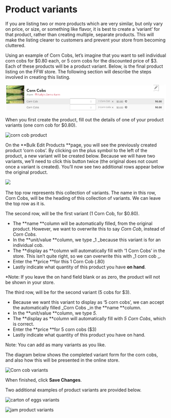 # Product variants

If you are listing two or more products which are very similar, but only vary on price, or size, or something like flavor, it is best to create a ‘variant’ for that product, rather than creating multiple, separate products. This will make the listing clearer to customers and prevent your store from becoming cluttered.

Using an example of Corn Cobs, let’s imagine that you want to sell individual corn cobs for $0.80 each, or 5 corn cobs for the discounted price of $3. Each of these products will be a product variant. Below, is the final product listing on the FFW store. The following section will describe the steps involved in creating this listing.

![](/assets/48-ProductVariants-1-CornCob-Variants_old.png)

When you first create the product, fill out the details of one of your product variants \(one corn cob for $0.80\).

![](https://openfoodnetwork.org/wp-content/uploads/2015/05/Corn-cobs.png "corn cob product")

On the **Bulk Edit Products **page, you will see the previously created product ‘corn cobs’. By clicking on the plus symbol to the left of the product, a new variant will be created below. Because we will have two variants, we’ll need to click this button twice \(the original does not count once a variant is created\). You’ll now see two additional rows appear below the original product.

![](https://openfoodnetwork.org/wp-content/uploads/2015/05/Add-variant.png)

The top row represents this collection of variants. The name in this row, Corn Cobs, will be the heading of this collection of variants. We can leave the top row as it is.

The second row, will be the first variant \(1 Corn Cob, for $0.80\).

* The **name **column will be automatically filled, from the original product. However, we want to overwrite this to say _Corn Cob_, instead of _Corn Cobs._
* In the **unit/value **column, we type \_1 \_because this variant is for an individual cob.
* The **display as **column will automatically fill with ‘1 Corn Cobs’ in the store. This isn’t quite right, so we can overwrite this with _1 corn cob _.
* Enter the **price **for this 1 Corn Cob \(.80\) 
* Lastly indicate what quantity of this product you have **on hand**.

\*Note: If you leave the on hand field blank or as zero, the product will not be shown in your store.

The third row, will be for the second variant \(5 cobs for $3\).

* Because we want this variant to display as ‘5 corn cobs’, we can accept the automatically filled \_Corn Cobs \_in the **name **column.
* In the **unit/value **column, we type _5._
* The **display as **column will automatically fill with _5 Corn Cobs_, which is correct.
* Enter the **price **for 5 corn cobs \($3\)
* Lastly indicate what quantity of this product you have on hand.

Note: You can add as many variants as you like.

The diagram below shows the completed variant form for the corn cobs, and also how this will be presented in the online store.

![](https://openfoodnetwork.org/wp-content/uploads/2015/05/Corn-Cobs3.png "Corn cob variants")

When finished, click **Save Changes**.

Two additional examples of product variants are provided below.

![](https://openfoodnetwork.org/wp-content/uploads/2015/05/Carton-of-Eggs2.png "carton of eggs variants")

![](https://openfoodnetwork.org/wp-content/uploads/2015/05/JamVariants.png "jam product variants")


